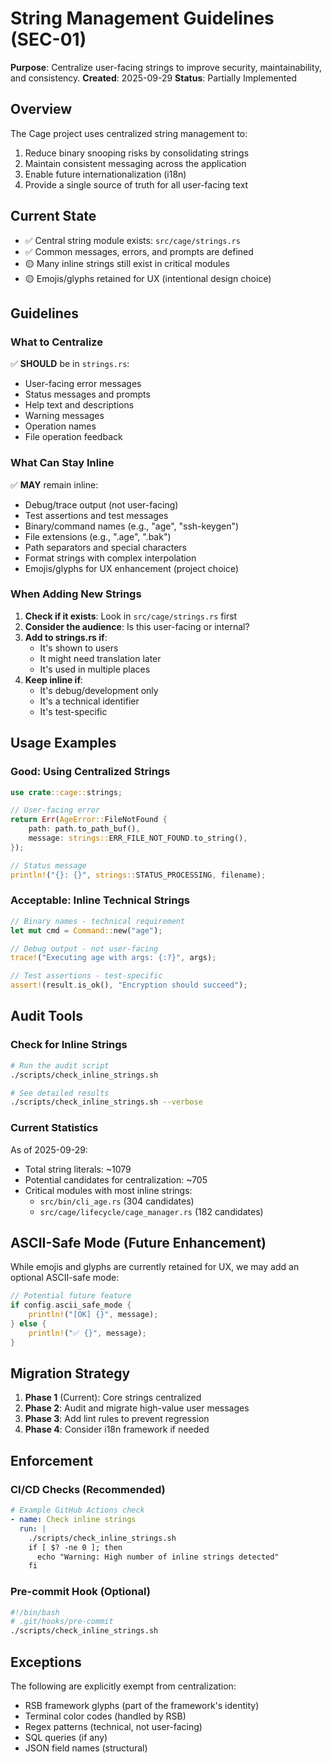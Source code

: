 # String Management Guidelines (SEC-01)

**Purpose**: Centralize user-facing strings to improve security, maintainability, and consistency.
**Created**: 2025-09-29
**Status**: Partially Implemented

## Overview

The Cage project uses centralized string management to:
1. Reduce binary snooping risks by consolidating strings
2. Maintain consistent messaging across the application
3. Enable future internationalization (i18n)
4. Provide a single source of truth for all user-facing text

## Current State

- ✅ Central string module exists: `src/cage/strings.rs`
- ✅ Common messages, errors, and prompts are defined
- 🟡 Many inline strings still exist in critical modules
- 🟡 Emojis/glyphs retained for UX (intentional design choice)

## Guidelines

### What to Centralize

✅ **SHOULD** be in `strings.rs`:
- User-facing error messages
- Status messages and prompts
- Help text and descriptions
- Warning messages
- Operation names
- File operation feedback

### What Can Stay Inline

✅ **MAY** remain inline:
- Debug/trace output (not user-facing)
- Test assertions and test messages
- Binary/command names (e.g., "age", "ssh-keygen")
- File extensions (e.g., ".age", ".bak")
- Path separators and special characters
- Format strings with complex interpolation
- Emojis/glyphs for UX enhancement (project choice)

### When Adding New Strings

1. **Check if it exists**: Look in `src/cage/strings.rs` first
2. **Consider the audience**: Is this user-facing or internal?
3. **Add to strings.rs if**:
   - It's shown to users
   - It might need translation later
   - It's used in multiple places
4. **Keep inline if**:
   - It's debug/development only
   - It's a technical identifier
   - It's test-specific

## Usage Examples

### Good: Using Centralized Strings

```rust
use crate::cage::strings;

// User-facing error
return Err(AgeError::FileNotFound {
    path: path.to_path_buf(),
    message: strings::ERR_FILE_NOT_FOUND.to_string(),
});

// Status message
println!("{}: {}", strings::STATUS_PROCESSING, filename);
```

### Acceptable: Inline Technical Strings

```rust
// Binary names - technical requirement
let mut cmd = Command::new("age");

// Debug output - not user-facing
trace!("Executing age with args: {:?}", args);

// Test assertions - test-specific
assert!(result.is_ok(), "Encryption should succeed");
```

## Audit Tools

### Check for Inline Strings

```bash
# Run the audit script
./scripts/check_inline_strings.sh

# See detailed results
./scripts/check_inline_strings.sh --verbose
```

### Current Statistics

As of 2025-09-29:
- Total string literals: ~1079
- Potential candidates for centralization: ~705
- Critical modules with most inline strings:
  - `src/bin/cli_age.rs` (304 candidates)
  - `src/cage/lifecycle/cage_manager.rs` (182 candidates)

## ASCII-Safe Mode (Future Enhancement)

While emojis and glyphs are currently retained for UX, we may add an optional ASCII-safe mode:

```rust
// Potential future feature
if config.ascii_safe_mode {
    println!("[OK] {}", message);
} else {
    println!("✅ {}", message);
}
```

## Migration Strategy

1. **Phase 1** (Current): Core strings centralized
2. **Phase 2**: Audit and migrate high-value user messages
3. **Phase 3**: Add lint rules to prevent regression
4. **Phase 4**: Consider i18n framework if needed

## Enforcement

### CI/CD Checks (Recommended)

```yaml
# Example GitHub Actions check
- name: Check inline strings
  run: |
    ./scripts/check_inline_strings.sh
    if [ $? -ne 0 ]; then
      echo "Warning: High number of inline strings detected"
    fi
```

### Pre-commit Hook (Optional)

```bash
#!/bin/bash
# .git/hooks/pre-commit
./scripts/check_inline_strings.sh
```

## Exceptions

The following are explicitly exempt from centralization:
- RSB framework glyphs (part of the framework's identity)
- Terminal color codes (handled by RSB)
- Regex patterns (technical, not user-facing)
- SQL queries (if any)
- JSON field names (structural)